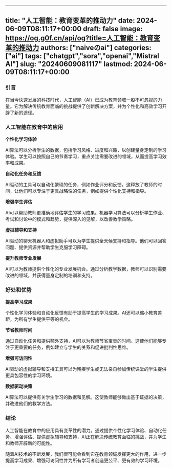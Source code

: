 
---
title: "人工智能：教育变革的推动力"
date: 2024-06-09T08:11:17+00:00
draft: false
image: https://og.g0f.cn/api/og?title=人工智能：教育变革的推动力
authors: ["naiveのai"]
categories: ["ai"]
tags: ["chatgpt","sora","openai","Mistral AI"]
slug: "20240609081117"
lastmod: 2024-06-09T08:11:17+00:00
---
### 引言

在当今快速发展的科技时代，人工智能（AI）已成为教育领域一股不可忽视的力量。它为解决传统教育面临的挑战提供了创新解决方案，并为个性化和高效学习开辟了新的途径。

### 人工智能在教育中的应用

**个性化学习体验**

AI算法可以分析学生的数据，包括学习风格、进度和兴趣，以创建量身定制的学习体验。学生可以按照自己的节奏学习，重点关注需要改进的领域，从而提高学习效率和成果。

**自动化任务和反馈**

AI驱动的工具可以自动化繁琐的任务，例如作业评分和反馈。这释放了教师的时间，让他们可以专注于更具战略性的任务，例如提供个性化支持和指导。

**增强学生评估**

AI可以帮助教师更准确地评估学生的学习成果。机器学习算法可以分析学生作业、考试和讨论中的模式和趋势，提供深入的见解，以改善教学策略。

**虚拟辅导和支持**

AI驱动的聊天机器人和虚拟助手可以为学生提供全天候支持和指导。他们可以回答问题、提供资源并帮助学生克服学习障碍。

**提升教师专业发展**

AI可以为教师提供个性化的专业发展机会。通过分析教学数据，教师可以识别需要改进的领域，并获得量身定制的培训和支持。

### 好处和优势

**提高学习成果**

个性化学习体验和自动化反馈有助于提高学生的学习成果。AI还可以缩小教育差距，为所有学生提供平等的机会。

**节省教师时间**

通过自动化任务和提供额外支持，AI可以为教师节省宝贵的时间。这使他们能够专注于更重要的任务，例如建立与学生的关系和促进批判性思维。

**增强可访问性**

AI驱动的虚拟辅导和支持工具可以为残疾学生或无法亲自参加传统课堂的学生提供更具包容性的学习环境。

**数据驱动决策**

AI算法可以提供有关学生学习的数据和见解。这使教师能够做出基于证据的决策，并改进他们的教学方法。

### 结论

人工智能在教育中的应用具有变革性的潜力。通过提供个性化学习体验、自动化任务、增强评估、提供虚拟辅导和支持，AI正在解决传统教育面临的挑战，并为学生和教师开辟新的可能性。

随着AI技术的不断发展，我们很可能会看到它在教育领域发挥更大的作用，进一步提高学习成果、增强可访问性并为所有学习者创造更公平、更有效的学习环境。